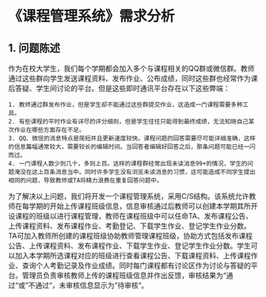 # 《课程管理系统》需求分析

## 1. 问题陈述

​	作为在校大学生，我们每个学期都会加入多个与课程相关的QQ群或微信群。教师通过这些群向学生发送课程资料、发布作业、公布成绩，同时这些群也经常作为课后答疑、学生间讨论的平台。但是这些即时通讯平台存在以下这些弊端：

 	1. 教师通过群发布作业，但是学生却不能通过这些群提交作业，这造成一门课程需要多种工具。
 	2. 有些课程的平时作业有详尽的评分细则，但是学生往往只能得到最终成绩，无法知晓自己某次作业在哪些方面存在不足。
 	3. QQ、微信的消息特点是简短并且更新速度较快。课程问题的回答需要尽可能详细准确，这样的信息篇幅通常较大，需要较长的编辑时间。当回答者编辑好回答之后，那条问题可能已经一闪而过。
 	4. 一门课程人数少则几十，多则上百。这样的课程群经常出现未读消息99+的情况，学生的问题淹没在这上百条消息当中。同时许多学生没有浏览未读消息的习惯，这可能造成不同学生提出相同的问题，导致教师或TA将精力浪费在重复回答问题中。

​	为了解决以上问题，我们将开发一个课程管理系统，采用C/S结构。该系统允许教师在每学期的开始上传课程班级信息，信息审核通过后教师可以创建本学期其所开设课程的班级以进行课程管理，教师在课程班级中可以任命TA、发布课程公告、上传课程资料、发布课程作业、考勤登记、下载学生作业、登记学生作业分数。TA可加入教师所创建的课程班级协助教师管理课程班级，协助方式包括发布课程公告、上传课程资料、发布课程作业、下载学生作业、登记学生作业分数。学生可以加入本学期所选课程对应的班级进行查看课程公告、下载课程资料、上传课程作业、查询个人考勤记录及作业成绩。同时每门课程都有讨论区作为讨论与答疑的平台。管理员负责审核教师上传的课程班级信息并作出反馈，审核结果为“通过“或”不通过“，未审核信息显示为”待审核“。

